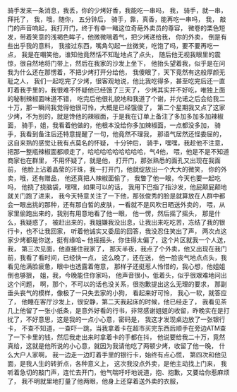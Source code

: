 骑手发来一条消息，我丢，你的少烤好香，我能吃一串吗，
我，
骑手，就一串，拜托了，
我，哦，随你，
五分钟后，
骑手，靠，真香，能再吃一串吗，
我，
敲门的声音响起，我打开门，终于有幸一睹这位奇葩外卖员的尊容，
微卷的栗色短发，带着笑意的浅褐色眸子，他微微喘着气，把少烤递给我，
你的外卖，
倒是有些出乎我的意料，
我接过东西，嘴角勾起一丝微笑，吃饱了吗，要不要再吃一点，
我是在嘲笑他，谁知他竟然恬不知耻地点了点头，
随后他无视我眼里的震惊，很自然地将门带上，然后在我家的沙发上坐下，
他抬头望着我，似乎是在问我为什么还在那愣着，不把少烤打开分给他，
我傻眼了，天下竟然有这般厚颜无耻之人，
我们一起吃完了少烤，很客观地说，他比我吃得多，甚至吃完后还一直盯着我手里的，我很难不怀疑他已经饿了三天了，
少烤其实并不好吃，唯独上面的秘制辣椒面味道不错，
吃完后他很礼貌地和我道了个谢，并允诺之后会给我二十万，那一瞬间我觉得他很可怜，大概是已经饿傻了，
第二个星期我又点了这家少烤，不为别的，就是馋他的辣椒面，于是我在订单上备注了多加多加多加辣椒面，
骑手，姐，我看着他做的，他根本没给你多加辣椒面，一点都没多加，
骑手，我看到备注后还特意提醒了一句，他竟然不理我，
那语气居然还怪委屈的，
这自来熟的感觉让我有点莫名的怀疑，
十分钟后，
骑手，嘿嘿，我趁他不注意，把那一整瓶辣椒面都顺走了，哈哈哈哈哈哈哈哈哈，气4他，
喂，他是不是不知道商家也在群里，
不用怀疑了，就是他，
打开门，那张熟悉的面孔又出现在我面前，
他脸上沾着晶莹的汗珠，我一打开门，他就绽放出一个大大的微笑，
你的外卖，哦，还有赠品，
他还真把人辣椒面偷了，
我瞥了他一眼，今天也要一起吃吗，
他挠了挠脑袋，嘿嘿，如果可以的话，
我用下巴指了指沙发，他屁颠屁颠地就关门跑了进来，
我今天特意关注了一下他，那张俊秀的脸是就算放在人群中都会一眼出挑的那种，还有那白皙的皮肤，一看就不是风吹日晒送外卖的，
喂，从家里偷跑出来的，我别有用意地看了他一眼，
他一愣，然后摇了摇头，
那是什么，我疑惑了，
被赶出来的，我姐嫌我没出息，让我出来吃吃苦，冻结了我的银行卡，也不让我回家，
听着他诚实又委屈的回答，我没忍住笑出了声，
两次点这家少烤都是你送，挺有缘哈~
他摇摇头，你住得太偏了，这个片区就我一个人送，
我，
第三次见面，他直接住我家了，
那天半夜，我点了个外卖，他又出现在我门前，我看了看时间，已经快一点，
这么晚了，还在送，
他一脸丧气地点点头，我看见他满脸疲惫，眼中也透露着倦意，
那样子还挺惹人怜惜的，我心想，他姐姐倒也够狠，
姐，我，今晚能住你家吗，
他声音很小，低着头，似乎很艰难地问出这个问题，
啊，那个，不可以的话也没关系，很抱歉提出这么无理的要求，
那副垂头丧气的模样，像极了一只失去家的小狗，
看起来好可怜，
我心一软，就答应了，
他睡在客厅沙发上，很安静，第二天我起床的时候，他已经走了，
我看见茶几上他留了一张小纸条，是意外好看的行书，非常感谢姐姐的收留，昨晚实在是打扰了，不好意思，这是我的一点小心意，密码是，
我这才发现桌边放了一张银行卡，
不查不知道，一查吓一跳，当我拿着卡在超市买完东西后顺手在旁边ATM查了一下卡里的钱，然后我走出来时拿着卡的手都在抖，
他说要给我二十万，竟然真给，这就是他所说的小心意，就因为我请他吃了两顿少烤，收留了他一晚，
什么大户人家啊，
我一边走一边盯着手里的银行卡，始终有点心慌，
第四次和他见面，是我人生的转折点，各种意义上，
这次我没点外卖，是他主动找上门来，
我听着急切的敲门声，连忙去开门，他气喘吁吁地说道，抱、抱歉，又要给你惹麻烦了，
我不明就里地打量了他两眼，他身上还穿着送外卖的衣服，